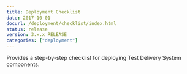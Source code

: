 ```yaml
---
title: Deployment Checklist
date: 2017-10-01
docurl: /deployment/checklist/index.html
status: release
version: 3.x.x RELEASE
categories: ["deployment"]
---
```

Provides a step-by-step checklist for deploying Test Delivery System components.
